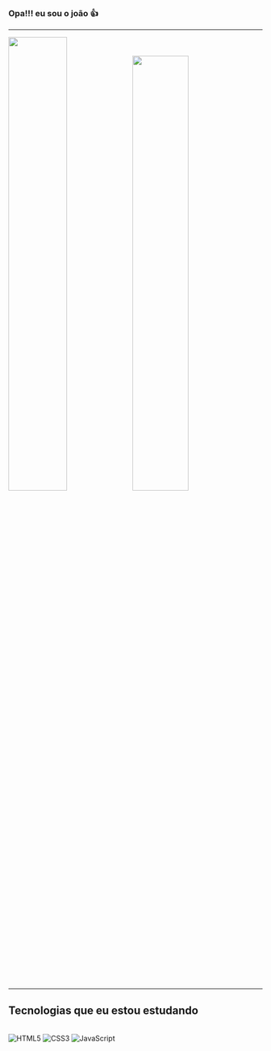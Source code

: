 ### Opa!!! eu sou o joão 👍 


---

<div>
    <img width="48%" src="https://github-readme-stats.vercel.app/api?username=joao1912&show_icons=true&theme=dark&include_all_commits=true&count_private=true"> 
    <img width="47%" src="https://github-readme-stats.vercel.app/api/top-langs/?username=joao1912&layout=compact&langs_count=7&theme=dark">
</div>

---
## Tecnologias que eu estou estudando

<div style="display: inline_block"><br/>
    <img alt="HTML5 " src="https://img.shields.io/badge/HTML5-E34F26?style=for-the-badge&logo=html5&logoColor=white">
    <img alt="CSS3" src="https://img.shields.io/badge/CSS3-1572B6?style=for-the-badge&logo=css3&logoColor=white">
    <img alt="JavaScript" src="https://img.shields.io/badge/JavaScript-F7DF1E?style=for-the-badge&logo=javascript&logoColor=black">
</div>

